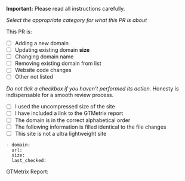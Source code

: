 **Important:** Please read all instructions carefully.

_Select the appropriate category for what this PR is about_

This PR is:

- [ ] Adding a new domain
- [ ] Updating existing domain **size**
- [ ] Changing domain name
- [ ] Removing existing domain from list
- [ ] Website code changes
- [ ] Other not listed

*Do not tick a checkbox if you haven’t performed its action.* Honesty is indispensable for a smooth review process.

- [ ] I used the uncompressed size of the site
- [ ] I have included a link to the GTMetrix report
- [ ] The domain is in the correct alphabetical order
- [ ] The following information is filled identical to the file changes
- [ ] This site is not a ultra lightweight site

```
- domain:
  url:
  size:
  last_checked:
```

GTMetrix Report:
